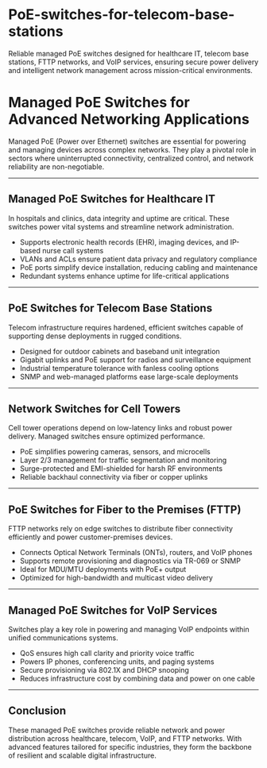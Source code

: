 # PoE-switches-for-telecom-base-stations
Reliable managed PoE switches designed for healthcare IT, telecom base stations, FTTP networks, and VoIP services, ensuring secure power delivery and intelligent network management across mission-critical environments.

# Managed PoE Switches for Advanced Networking Applications

Managed PoE (Power over Ethernet) switches are essential for powering and managing devices across complex networks. They play a pivotal role in sectors where uninterrupted connectivity, centralized control, and network reliability are non-negotiable.

---

## Managed PoE Switches for Healthcare IT

In hospitals and clinics, data integrity and uptime are critical. These switches power vital systems and streamline network administration.

- Supports electronic health records (EHR), imaging devices, and IP-based nurse call systems  
- VLANs and ACLs ensure patient data privacy and regulatory compliance  
- PoE ports simplify device installation, reducing cabling and maintenance  
- Redundant systems enhance uptime for life-critical applications  

---

## PoE Switches for Telecom Base Stations

Telecom infrastructure requires hardened, efficient switches capable of supporting dense deployments in rugged conditions.

- Designed for outdoor cabinets and baseband unit integration  
- Gigabit uplinks and PoE support for radios and surveillance equipment  
- Industrial temperature tolerance with fanless cooling options  
- SNMP and web-managed platforms ease large-scale deployments  

---

## Network Switches for Cell Towers

Cell tower operations depend on low-latency links and robust power delivery. Managed switches ensure optimized performance.

- PoE simplifies powering cameras, sensors, and microcells  
- Layer 2/3 management for traffic segmentation and monitoring  
- Surge-protected and EMI-shielded for harsh RF environments  
- Reliable backhaul connectivity via fiber or copper uplinks  

---

## PoE Switches for Fiber to the Premises (FTTP)

FTTP networks rely on edge switches to distribute fiber connectivity efficiently and power customer-premises devices.

- Connects Optical Network Terminals (ONTs), routers, and VoIP phones  
- Supports remote provisioning and diagnostics via TR-069 or SNMP  
- Ideal for MDU/MTU deployments with PoE+ output  
- Optimized for high-bandwidth and multicast video delivery  

---

## Managed PoE Switches for VoIP Services

Switches play a key role in powering and managing VoIP endpoints within unified communications systems.

- QoS ensures high call clarity and priority voice traffic  
- Powers IP phones, conferencing units, and paging systems  
- Secure provisioning via 802.1X and DHCP snooping  
- Reduces infrastructure cost by combining data and power on one cable  

---

## Conclusion

These managed PoE switches provide reliable network and power distribution across healthcare, telecom, VoIP, and FTTP networks. With advanced features tailored for specific industries, they form the backbone of resilient and scalable digital infrastructure.
